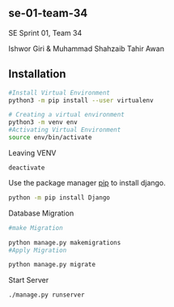 ## se-01-team-34
SE Sprint 01, Team 34

Ishwor Giri & Muhammad Shahzaib Tahir Awan


## Installation


```bash
#Install Virtual Environment
python3 -m pip install --user virtualenv

# Creating a virtual environment
python3 -m venv env
#Activating Virtual Environment
source env/bin/activate
```
Leaving VENV
```
deactivate
```


Use the package manager [pip](https://pip.pypa.io/en/stable/) to install django.

```bash
python -m pip install Django
```


Database Migration

```bash
#make Migration

python manage.py makemigrations
#Apply Migration

python manage.py migrate
```

Start Server
```
./manage.py runserver 
```